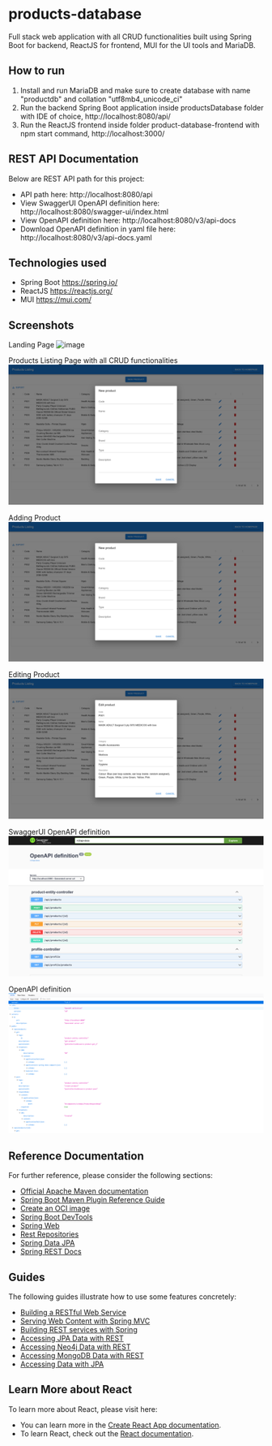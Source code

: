 # products-database
 Full stack web application with all CRUD functionalities built using Spring Boot for backend, ReactJS for frontend, MUI for the UI tools and MariaDB.

## How to run

1. Install and run MariaDB and make sure to create database with name "productdb" and collation "utf8mb4_unicode_ci"
2. Run the backend Spring Boot application inside productsDatabase folder with IDE of choice, http://localhost:8080/api/
3. Run the ReactJS frontend inside folder product-database-frontend with npm start command, http://localhost:3000/

## REST API Documentation
Below are REST API path for this project:

* API path here: http://localhost:8080/api
* View SwaggerUI OpenAPI definition here: http://localhost:8080/swagger-ui/index.html
* View OpenAPI definition here: http://localhost:8080/v3/api-docs
* Download OpenAPI definition in yaml file here: http://localhost:8080/v3/api-docs.yaml

## Technologies used

* Spring Boot https://spring.io/
* ReactJS https://reactjs.org/
* MUI https://mui.com/

## Screenshots

Landing Page
![image](https://github.com/anslier/products-database/blob/main/Screenshots/hero.png)

Products Listing Page with all CRUD functionalities
![image](https://github.com/anslier/products-database/blob/main/Screenshots/add-producct.png)

Adding Product
![image](https://github.com/anslier/products-database/blob/main/Screenshots/add-producct.png)

Editing Product
![image](https://github.com/anslier/products-database/blob/main/Screenshots/edit-product.png)

SwaggerUI OpenAPI definition
![image](https://github.com/anslier/products-database/blob/main/Screenshots/openapi-definition-swaggerui.png)

OpenAPI definition
![image](https://github.com/anslier/products-database/blob/main/Screenshots/openapi-definition.png)


## Reference Documentation
For further reference, please consider the following sections:

* [Official Apache Maven documentation](https://maven.apache.org/guides/index.html)
* [Spring Boot Maven Plugin Reference Guide](https://docs.spring.io/spring-boot/docs/2.7.3/maven-plugin/reference/html/)
* [Create an OCI image](https://docs.spring.io/spring-boot/docs/2.7.3/maven-plugin/reference/html/#build-image)
* [Spring Boot DevTools](https://docs.spring.io/spring-boot/docs/2.7.3/reference/htmlsingle/#using.devtools)
* [Spring Web](https://docs.spring.io/spring-boot/docs/2.7.3/reference/htmlsingle/#web)
* [Rest Repositories](https://docs.spring.io/spring-boot/docs/2.7.3/reference/htmlsingle/#howto.data-access.exposing-spring-data-repositories-as-rest)
* [Spring Data JPA](https://docs.spring.io/spring-boot/docs/2.7.3/reference/htmlsingle/#data.sql.jpa-and-spring-data)
* [Spring REST Docs](https://docs.spring.io/spring-restdocs/docs/current/reference/html5/)

## Guides
The following guides illustrate how to use some features concretely:

* [Building a RESTful Web Service](https://spring.io/guides/gs/rest-service/)
* [Serving Web Content with Spring MVC](https://spring.io/guides/gs/serving-web-content/)
* [Building REST services with Spring](https://spring.io/guides/tutorials/rest/)
* [Accessing JPA Data with REST](https://spring.io/guides/gs/accessing-data-rest/)
* [Accessing Neo4j Data with REST](https://spring.io/guides/gs/accessing-neo4j-data-rest/)
* [Accessing MongoDB Data with REST](https://spring.io/guides/gs/accessing-mongodb-data-rest/)
* [Accessing Data with JPA](https://spring.io/guides/gs/accessing-data-jpa/)

## Learn More about React
To  learn more about React, please visit here:

* You can learn more in the [Create React App documentation](https://facebook.github.io/create-react-app/docs/getting-started).
* To learn React, check out the [React documentation](https://reactjs.org/).
